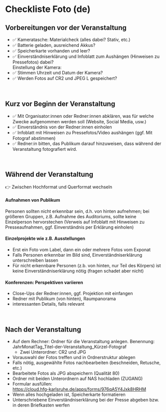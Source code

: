 # Checkliste Foto (de)

## Vorbereitungen vor der Veranstaltung

- :white_check_mark: Kameratasche: Materialcheck (alles dabei? Stativ, etc.)  
- :white_check_mark: Batterie geladen, ausreichend Akkus?  
- :white_check_mark: Speicherkarte vorhanden und leer?  
- :white_check_mark: Einverständniserklärung und Infoblatt zum Aushängen (Hinweisen zu Pressefotos) dabei?  
Einstellung der Kamera:  
- :white_check_mark: Stimmen Uhrzeit und Datum der Kamera?  
- :white_check_mark: Werden Fotos auf CR2 und JPEG L gespeichert?

&nbsp;

## Kurz vor Beginn der Veranstaltung

- :white_check_mark: Mit Organisator:innen oder Redner:innen abklären, was für welche Zwecke aufgenommen werden soll (Website, Social Media, usw.)  
- :white_check_mark: Einverständnis von der Redner:innen einholen  
- :white_check_mark: Infoblatt mit Hinweisen zu Pressefotos/Video aushängen (ggf. Mit Fotograf abstimmen)  
- :white_check_mark: Redner:in bitten, das Publikum darauf hinzuweisen, dass während der Veranstaltung fotografiert wird.

&nbsp;

## Während der Veranstaltung
:point_right: Zwischen Hochformat und Querformat wechseln

#### Aufnahmen von Publikum
Personen sollten nicht erkennbar sein, d.h. von hinten aufnehmen; bei größeren Gruppen, z.B. Aufnahme des Auditoriums, sollte keine Einzelperson hervorstechen (Verweis auf Infoblatt mit Hinweisen zu Presseaufnahmen, ggf. Einverständnis per Erklärung einholen)

#### Einzelprojekte wie z.B. Ausstellungen
- Erst ein Foto vom Label, dann ein oder mehrere Fotos vom Exponat
- Falls Personen erkennbar im Bild sind, Einverständniserklärung unterschreiben lassen
- Für nicht erkennbare Personen (z.b. von hinten, nur Teil des Körpers) ist keine Einverständniserklärung nötig (fragen schadet aber nicht)

#### Konferenzen: Perspektiven variieren
- Close-Ups der Redner:innen, ggf. Projektion mit einfangen
- Redner mit Publikum (von hinten), Raumpanorama
- interessanten Details, falls relevant



&nbsp;

## Nach der Veranstaltung

- Auf dem Rechner: Ordner für die Veranstaltung anlegen. Benennung: JahrMonatTag_Titel-der-Veranstaltung_Kürzel-Fotograf
   - Zwei Unterordner: CR2 und JPG
- Vorauswahl der Fotos treffen und in Ordnerstruktur ablegen
- Falls nötig, ausgewählte Fotos nachbearbeiten (beschneiden, Retusche, etc.)
- Bearbeitete Fotos als JPG abspeichern (Qualität 80)
- Ordner mit beiden Unterordnern auf NAS hochladen (ZUGANG)
- Formular ausfüllen:  
https://cloud.hfg-karlsruhe.de/apps/forms/976qA5Y4Jxk8HRHM
- Wenn alles hochgeladen ist, Speicherkarte formatieren
- Unterschriebene Einverständniserklärung bei der Presse abgeben bzw. in deren Briefkasten werfen

